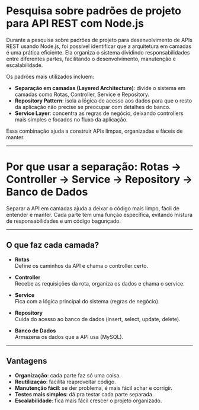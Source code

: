 # Pesquisa sobre padrões de projeto para API REST com Node.js

Durante a pesquisa sobre padrões de projeto para desenvolvimento de APIs REST usando Node.js, foi possível identificar que a arquitetura em camadas é uma prática eficiente. Ela organiza o sistema dividindo responsabilidades entre diferentes partes, facilitando o desenvolvimento, manutenção e escalabilidade.

Os padrões mais utilizados incluem:

- **Separação em camadas (Layered Architecture)**: divide o sistema em camadas como Rotas, Controller, Service e Repository.
- **Repository Pattern**: isola a lógica de acesso aos dados para que o resto da aplicação não precise se preocupar com detalhes do banco.
- **Service Layer**: concentra as regras de negócio, deixando controllers mais simples e focados no fluxo da aplicação.

Essa combinação ajuda a construir APIs limpas, organizadas e fáceis de manter.

---

# Por que usar a separação: Rotas → Controller → Service → Repository → Banco de Dados

Separar a API em camadas ajuda a deixar o código mais limpo, fácil de entender e manter. Cada parte tem uma função específica, evitando mistura de responsabilidades e um código bagunçado.

---

## O que faz cada camada?

- **Rotas**  
  Define os caminhos da API e chama o controller certo.

- **Controller**  
  Recebe as requisições da rota, organiza os dados e chama o service.

- **Service**  
  Fica com a lógica principal do sistema (regras de negócio).

- **Repository**  
  Cuida do acesso ao banco de dados (insert, select, update, delete).

- **Banco de Dados**  
  Armazena os dados que a API usa (MySQL).

---

## Vantagens

- **Organização**: cada parte faz só uma coisa.
- **Reutilização**: facilita reaproveitar código.
- **Manutenção fácil**: se der problema, é mais fácil achar e corrigir.
- **Testes mais simples**: dá pra testar cada parte separada.
- **Escalabilidade**: fica mais fácil crescer o projeto organizado.
